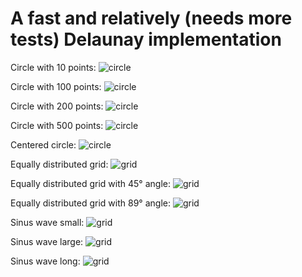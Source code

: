 
# A fast and relatively (needs more tests) Delaunay implementation

Circle with 10 points:
![circle](https://github.com/MauriceGit/FastDelaunayImages/blob/master/Screenshots/circle_10.png "circle with 10 points")

Circle with 100 points:
![circle](https://github.com/MauriceGit/FastDelaunayImages/blob/master/Screenshots/circle_100.png "circle with 100 points")

Circle with 200 points:
![circle](https://github.com/MauriceGit/FastDelaunayImages/blob/master/Screenshots/circle_200.png "circle with 200 points")

Circle with 500 points:
![circle](https://github.com/MauriceGit/FastDelaunayImages/blob/master/Screenshots/circle_500.png "circle with 500 points")

Centered circle:
![circle](https://github.com/MauriceGit/FastDelaunayImages/blob/master/Screenshots/circle_centered.png "centered circle")

Equally distributed grid:
![grid](https://github.com/MauriceGit/FastDelaunayImages/blob/master/Screenshots/grid_equal.png "equally distributed grid")

Equally distributed grid with 45° angle:
![grid](https://github.com/MauriceGit/FastDelaunayImages/blob/master/Screenshots/grid_tilted_45.png "Equally distributed grid with 45° angle")

Equally distributed grid with 89° angle:
![grid](https://github.com/MauriceGit/FastDelaunayImages/blob/master/Screenshots/grid_tilted_89.png "Equally distributed grid with 89° angle")

Sinus wave small:
![grid](https://github.com/MauriceGit/FastDelaunayImages/blob/master/Screenshots/sinus_wave_small.png "Sinus wave small")

Sinus wave large:
![grid](https://github.com/MauriceGit/FastDelaunayImages/blob/master/Screenshots/sinus_large.png "Sinus wave large")

Sinus wave long:
![grid](https://github.com/MauriceGit/FastDelaunayImages/blob/master/Screenshots/sinus_long.png "Sinus wave long")
